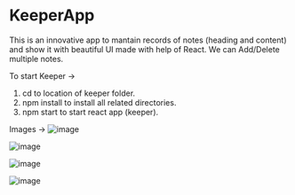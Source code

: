 # KeeperApp
This is an innovative app to mantain records of notes (heading and content) and show it with beautiful UI made with help of React.
We can Add/Delete multiple notes.

To start Keeper ->
1) cd to location of keeper folder.
2) npm install to install all related directories.
3) npm start to start react app (keeper).

Images ->
![image](https://user-images.githubusercontent.com/81300534/210568147-e13f2405-7e03-4e0b-9a29-d7e167722f90.png)

![image](https://user-images.githubusercontent.com/81300534/210568315-2fb054c5-781f-462e-8682-54e55ed5b854.png)

![image](https://user-images.githubusercontent.com/81300534/210568486-096d45c0-970d-4a97-a010-19f0ae81bf27.png)

![image](https://user-images.githubusercontent.com/81300534/210568549-f7fe2b2d-22e3-4d1e-b192-7846794b454a.png)




